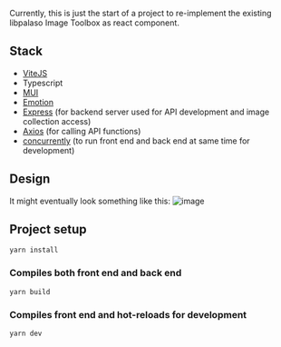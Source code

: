 Currently, this is just the start of a project to re-implement the existing libpalaso Image Toolbox as react component.

## Stack

- [ViteJS](https://vitejs.dev/)
- Typescript
- [MUI](https://mui.com/)
- [Emotion](https://emotion.sh)
- [Express](https://expressjs.com/) (for backend server used for API development and image collection access)
- [Axios](https://axios-http.com/) (for calling API functions)
- [concurrently](https://github.com/open-cli-tools/concurrently) (to run front end and back end at same time for development)

## Design

It might eventually look something like this:
![image](https://user-images.githubusercontent.com/8448/147300507-7bba8dd1-b7e7-4125-ab36-851580170b86.png)

## Project setup

```
yarn install
```

### Compiles both front end and back end

```
yarn build
```

### Compiles front end and hot-reloads for development

```
yarn dev
```
